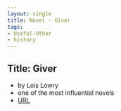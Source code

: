 ```yaml
---
layout: single
title: Novel - Giver
tags:
- Useful-Other
- history
---
```





## Title: Giver 
- by Lois Lowry 
- one of the most influential novels 
- [URL](https://www.amazon.com/Animal-Farm-George-Orwell/dp/0451526341)


